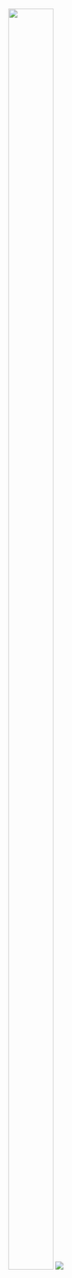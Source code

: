 <h3><img  style="align-item" :"center" src="https://telegra.ph/file/d4f3444a669156e8d50ca.jpg" width="90px" height="80%">
   <img src="https://readme-typing-svg.herokuapp.com?color=FF4000&width=620&lines=✨+🦋𝐇𝐄𝐘+𝐓𝐇𝐄𝐑𝐄+𝐓𝐇𝐈𝐒+𝐈𝐒+NOBITA+𝐗𝐃+🖤+🥀"></b></h3>

